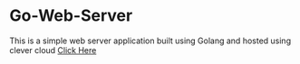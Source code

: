 # Go-Web-Server
This is a simple web server application built using Golang and hosted using clever cloud
[Click Here](https://go-easy-server.cleverapps.io/)
